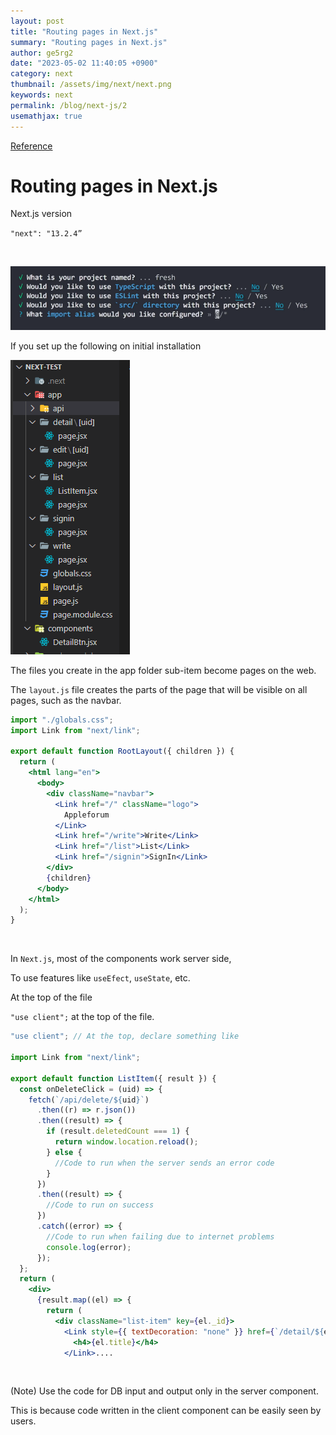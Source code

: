 ```yaml
---
layout: post
title: "Routing pages in Next.js"
summary: "Routing pages in Next.js"
author: ge5rg2
date: "2023-05-02 11:40:05 +0900"
category: next
thumbnail: /assets/img/next/next.png
keywords: next
permalink: /blog/next-js/2
usemathjax: true
---
```


[Reference](https://codingapple.com/)

# Routing pages in Next.js

Next.js version

`"next": "13.2.4”`

<br/>

![sc1](/assets/img/next/sc2.png)

If you set up the following on initial installation

![sc2](/assets/img/next/sc1.png)

The files you create in the app folder sub-item become pages on the web.

The `layout.js` file creates the parts of the page that will be visible on all pages, such as the navbar.

```jsx
import "./globals.css";
import Link from "next/link";

export default function RootLayout({ children }) {
  return (
    <html lang="en">
      <body>
        <div className="navbar">
          <Link href="/" className="logo">
            Appleforum
          </Link>
          <Link href="/write">Write</Link>
          <Link href="/list">List</Link>
          <Link href="/signin">SignIn</Link>
        </div>
        {children}
      </body>
    </html>
  );
}
```

<br/>

In `Next.js`, most of the components work server side,

To use features like `useEfect`, `useState`, etc.

At the top of the file

`"use client";` at the top of the file.

```jsx
"use client"; // At the top, declare something like

import Link from "next/link";

export default function ListItem({ result }) {
  const onDeleteClick = (uid) => {
    fetch(`/api/delete/${uid}`)
      .then((r) => r.json())
      .then((result) => {
        if (result.deletedCount === 1) {
          return window.location.reload();
        } else {
          //Code to run when the server sends an error code
        }
      })
      .then((result) => {
        //Code to run on success
      })
      .catch((error) => {
        //Code to run when failing due to internet problems
        console.log(error);
      });
  };
  return (
    <div>
      {result.map((el) => {
        return (
          <div className="list-item" key={el._id}>
            <Link style={{ textDecoration: "none" }} href={`/detail/${el._id}`}>
              <h4>{el.title}</h4>
            </Link>....
```

<br/>

(Note) Use the code for DB input and output only in the server component.

This is because code written in the client component can be easily seen by users.
